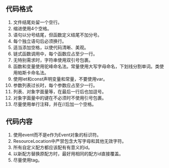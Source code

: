 ## 代码格式
1. 文件结尾处留一个空行。
2. 缩进使用4个空格。
3. 语句以分号结尾，但函数定义结尾不加分号。
4. 每个独立语句后必须换行。
5. 适当添加空格，以使代码清晰、美观。
6. 链式函数调用中，每个函数应占至少一行。
7. 无特别需求时，字符串使用双引号包裹。
8. 函数和变量使用驼峰命名法。常量使用大写字母命名，下划线分割单词。类使用帕斯卡命名法。
9. 使用let和const声明变量和常量，不要使用var。
10. 参数列表过长时，每个参数应占至少一行。
11. 列表、对象字面量等，在最后一行后也加逗号。
12. 对象字面量中的键在不必须时不使用引号包裹。
13. 尽量使用单行注释，并在//后加一个空格。
## 代码内容
1. 使用event而不是e作为Event对象的标识符。
2. ResourceLocation中严禁包含大写字母和其他无效字符。
3. 所有自定义配方都应该配有有意义的id。
4. 以新配方替换原配方时，最好用相同的配方id直接覆盖。
5. 尽量使用tag。

